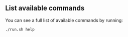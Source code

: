 ## List available commands

You can see a full list of available commands by running:

```bash
./run.sh help
```

